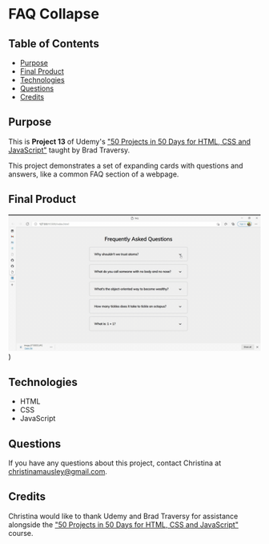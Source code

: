 # FAQ Collapse

## Table of Contents

  - [Purpose](#purpose)
  - [Final Product](#final-product)
  - [Technologies](#technologies)
  - [Questions](#questions)
  - [Credits](#credits)

## Purpose

This is **Project 13** of Udemy's ["50 Projects in 50 Days for HTML, CSS and JavaScript"](https://www.udemy.com/course/50-projects-50-days/learn/lecture/23595208#overview) taught by Brad Traversy.

This project demonstrates a set of expanding cards with questions and answers, like a common FAQ section of a webpage.

## Final Product

![video sample of project](attachments/FAQ-and-7-more-pages-Work-Micros.gif))

## Technologies

- HTML
- CSS
- JavaScript

## Questions

If you have any questions about this project, contact Christina at christinamausley@gmail.com.

## Credits

Christina would like to thank Udemy and Brad Traversy for assistance alongside the ["50 Projects in 50 Days for HTML, CSS and JavaScript"](https://www.udemy.com/course/50-projects-50-days/learn/lecture/23595208#overview) course.